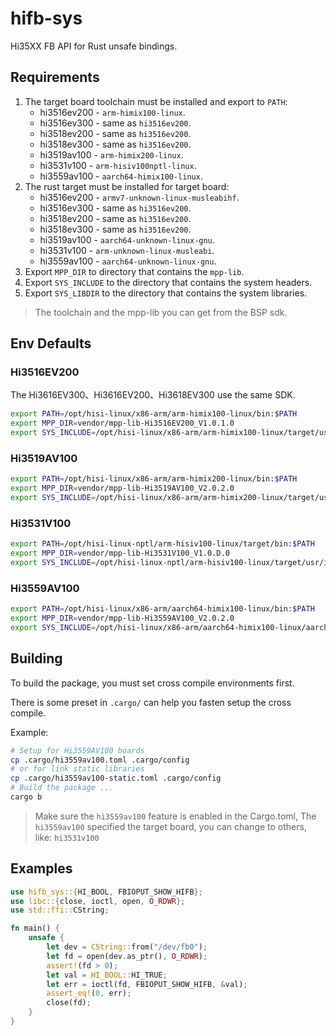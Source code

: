 hifb-sys
========

Hi35XX FB API for Rust unsafe bindings.

Requirements
------------

1. The target board toolchain must be installed and export to `PATH`:
    - hi3516ev200 - `arm-himix100-linux`.
    - hi3516ev300 - same as `hi3516ev200`.
    - hi3518ev200 - same as `hi3516ev200`.
    - hi3518ev300 - same as `hi3516ev200`.
    - hi3519av100 - `arm-himix200-linux`.
    - hi3531v100 - `arm-hisiv100nptl-linux`.
    - hi3559av100 - `aarch64-himix100-linux`.
2. The rust target must be installed for target board:
    - hi3516ev200 - `armv7-unknown-linux-musleabihf`.
    - hi3516ev300 - same as `hi3516ev200`.
    - hi3518ev200 - same as `hi3516ev200`.
    - hi3518ev300 - same as `hi3516ev200`.
    - hi3519av100 - `aarch64-unknown-linux-gnu`.
    - hi3531v100 - `arm-unknown-linux-musleabi`.
    - hi3559av100 - `aarch64-unknown-linux-gnu`.
3. Export `MPP_DIR` to directory that contains the `mpp-lib`.
4. Export `SYS_INCLUDE` to the directory that contains the system headers.
5. Export `SYS_LIBDIR` to the directory that contains the system libraries.

> The toolchain and the mpp-lib you can get from the BSP sdk.

Env Defaults
------------

### Hi3516EV200

The Hi3616EV300、Hi3616EV200、Hi3618EV300 use the same SDK.

```sh
export PATH=/opt/hisi-linux/x86-arm/arm-himix100-linux/bin:$PATH
export MPP_DIR=vendor/mpp-lib-Hi3516EV200_V1.0.1.0
export SYS_INCLUDE=/opt/hisi-linux/x86-arm/arm-himix100-linux/target/usr/include
```

### Hi3519AV100

```sh
export PATH=/opt/hisi-linux/x86-arm/arm-himix200-linux/bin:$PATH
export MPP_DIR=vendor/mpp-lib-Hi3519AV100_V2.0.2.0
export SYS_INCLUDE=/opt/hisi-linux/x86-arm/arm-himix200-linux/target/usr/include
```

### Hi3531V100

```sh
export PATH=/opt/hisi-linux-nptl/arm-hisiv100-linux/target/bin:$PATH
export MPP_DIR=vendor/mpp-lib-Hi3531V100_V1.0.D.0
export SYS_INCLUDE=/opt/hisi-linux-nptl/arm-hisiv100-linux/target/usr/include
```

### Hi3559AV100

```sh
export PATH=/opt/hisi-linux/x86-arm/aarch64-himix100-linux/bin:$PATH
export MPP_DIR=vendor/mpp-lib-Hi3559AV100_V2.0.2.0
export SYS_INCLUDE=/opt/hisi-linux/x86-arm/aarch64-himix100-linux/aarch64-linux-gnu/sys-include
```

Building
--------

To build the package, you must set cross compile environments first.

There is some preset in `.cargo/` can help you fasten setup the cross compile.

Example:

```sh
# Setup for Hi3559AV100 boards
cp .cargo/hi3559av100.toml .cargo/config
# or for link static libraries
cp .cargo/hi3559av100-static.toml .cargo/config
# Build the package ...
cargo b
```

> Make sure the `hi3559av100` feature is enabled in the Cargo.toml,
> The `hi3559av100` specified the target board, you can change to others,
> like: `hi3531v100`

Examples
--------

```rs
use hifb_sys::{HI_BOOL, FBIOPUT_SHOW_HIFB};
use libc::{close, ioctl, open, O_RDWR};
use std::ffi::CString;

fn main() {
    unsafe {
        let dev = CString::from("/dev/fb0");
        let fd = open(dev.as_ptr(), O_RDWR);
        assert!(fd > 0);
        let val = HI_BOOL::HI_TRUE;
        let err = ioctl(fd, FBIOPUT_SHOW_HIFB, &val);
        assert_eq!(0, err);
        close(fd);
    }
}
```

